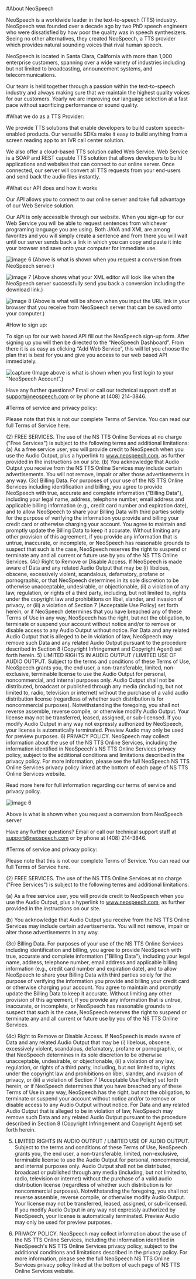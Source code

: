 #About NeoSpeech

NeoSpeech is a worldwide leader in the text-to-speech (TTS) industry. NeoSpeech was founded over a decade ago by two PhD speech engineers who were dissatisfied by how poor the quality was in speech synthesizers. Seeing no other alternatives, they created NeoSpeech, a TTS provider which provides natural sounding voices that rival human speech.


NeoSpeech is located in Santa Clara, California with more than 1,000 enterprise customers, spanning over a wide variety of industries including but not limited to broadcasting, announcement systems, and telecommunications.


Our team is held together through a passion within the text-to-speech industry and always making sure that we maintain the highest quality voices for our customers. Yearly we are improving our language selection at a fast pace without sacrificing performance or sound quality.

#What we do as a TTS Provider:

We provide TTS solutions that enable developers to build custom speech-enabled products. Our versatile SDKs make it easy to build anything from a screen reading app to an IVR call center solution.


We also offer a cloud-based TTS solution called Web Service. Web Service is a SOAP and REST capable TTS solution that allows developers to build applications and websites that can connect to our online server. Once connected, our server will convert all TTS requests from your end-users and send back the audio files instantly.

#What our API does and how it works

Our API allows you to connect to our online server and take full advantage of our Web Service solution.

Our API is only accessible through our website. When you sign-up for our Web Service you will be able to request sentences from whichever programing language you are using. Both JAVA and XML are among favorites and you will simply create a sentence and from there you will wait until our server sends back a link in which you can copy and paste it into your browser and save onto your computer for immediate use.  

![image 6](https://cloud.githubusercontent.com/assets/23058919/19695386/e2c8b0b6-9a97-11e6-8103-ba5314f21d3c.png)
(Above is what is shown when you request a conversion from NeoSpeech server.)

![image 7](https://cloud.githubusercontent.com/assets/23058919/19695390/e58b2acc-9a97-11e6-90ee-a8aaae2dfcfb.png)
(Above shows what your XML editor will look like when the NeoSpeech server successfully send you back a conversion including the download link.)

![image 8](https://cloud.githubusercontent.com/assets/23058919/19695411/04a4dd36-9a98-11e6-8cd3-b476683f0ee5.png)
(Above is what will be shown when you input the URL link in your browser that you receive from NeoSpeech server that can be saved onto your computer.)

#How to sign up:

To sign up for our web based API fill out the NeoSpeech sign-up form. After signing up you will then be directed to the “NeoSpeech Dashboard”. From there it is as easy as clicking “Add Web Service”, this will let you choose the plan that is best for you and give you access to our web based API immediately.

![capture](https://cloud.githubusercontent.com/assets/23058919/19695427/15a9be8a-9a98-11e6-8e47-fbfd1148e964.PNG)
(Image above is what is shown when you first login to your “NeoSpeech Account”.)

Have any further questions? Email or call our technical support staff at support@neospeech.com or by phone at (408) 214-3846.

#Terms of service and privacy policy: 

Please note that this is not our complete Terms of Service. You can read our full Terms of Service here.

(2) FREE SERVICES. The use of the NS TTS Online Services at no charge ("Free Services") is subject to the following terms and additional limitations:
(a) As a free service user, you will provide credit to NeoSpeech when you use the Audio Output, plus a hyperlink to www.neospeech.com, as further provided in the instructions on our site.
(b) You acknowledge that Audio Output you receive from the NS TTS Online Services may include certain advertisements. You will not remove, impair or alter those advertisements in any way.
(3c) Billing Data. For purposes of your use of the NS TTS Online Services including identification and billing, you agree to provide NeoSpeech with true, accurate and complete information ("Billing Data"), including your legal name, address, telephone number, email address and applicable billing information (e.g., credit card number and expiration date), and to allow NeoSpeech to share your Billing Data with third parties solely for the purpose of verifying the information you provide and billing your credit card or otherwise charging your account. You agree to maintain and promptly update the Billing Data to keep it accurate. Without limiting any other provision of this agreement, if you provide any information that is untrue, inaccurate, or incomplete, or NeoSpeech has reasonable grounds to suspect that such is the case, NeoSpeech reserves the right to suspend or terminate any and all current or future use by you of the NS TTS Online Services.
(4c) Right to Remove or Disable Access. If NeoSpeech is made aware of Data and any related Audio Output that may be (i) libelous, obscene, excessively violent, scandalous, defamatory, profane or pornographic, or that NeoSpeech determines in its sole discretion to be otherwise unacceptable, undesirable, or objectionable, (ii) a violation of any law, regulation, or rights of a third party, including, but not limited to, rights under the copyright law and prohibitions on libel, slander, and invasion of privacy, or (iii) a violation of Section 7 (Acceptable Use Policy) set forth herein, or if NeoSpeech determines that you have breached any of these Terms of Use in any way, NeoSpeech has the right, but not the obligation, to terminate or suspend your account without notice and/or to remove or disable access to any Audio Output without notice. For Data and any related Audio Output that is alleged to be in violation of law, NeoSpeech may remove such Data and any related Audio Output pursuant to the procedure described in Section 8 (Copyright Infringement and Copyright Agent) set forth herein.
5) LIMITED RIGHTS IN AUDIO OUTPUT / LIMITED USE OF AUDIO OUTPUT. Subject to the terms and conditions of these Terms of Use, NeoSpeech grants you, the end user, a non-transferable, limited, non-exclusive, terminable license to use the Audio Output for personal, noncommercial, and internal purposes only. Audio Output shall not be distributed, broadcast or published through any media (including, but not limited to, radio, television or internet) without the purchase of a valid audio distribution license (regardless of whether such distribution is for noncommercial purposes). Notwithstanding the foregoing, you shall not reverse assemble, reverse compile, or otherwise modify Audio Output. Your license may not be transferred, leased, assigned, or sub-licensed. If you modify Audio Output in any way not expressly authorized by NeoSpeech, your license is automatically terminated. Preview Audio may only be used for preview purposes.
6) PRIVACY POLICY. NeoSpeech may collect information about the use of the NS TTS Online Services, including the information identified in NeoSpeech's NS TTS Online Services privacy policy, subject to the additional conditions and limitations described in the privacy policy. For more information, please see the full NeoSpeech NS TTS Online Services privacy policy linked at the bottom of each page of NS TTS Online Services website.

Read more here for full information regarding our terms of service and privacy policy.

![image 6](https://cloud.githubusercontent.com/assets/23058919/19698031/8c2530da-9aa2-11e6-90cf-da7a9b8812e3.png)

Above is what is shown when you request a conversion from NeoSpeech server

Have any further questions? Email or call our technical support staff at support@neospeech.com or by phone at (408) 214-3846.

#Terms of service and privacy policy: 

Please note that this is not our complete Terms of Service. You can read our full Terms of Service here.

(2) FREE SERVICES. The use of the NS TTS Online Services at no charge ("Free Services") is subject to the following terms and additional limitations:

(a) As a free service user, you will provide credit to NeoSpeech when you use the Audio Output, plus a hyperlink to www.neospeech.com, as further provided in the instructions on our site.

(b) You acknowledge that Audio Output you receive from the NS TTS Online Services may include certain advertisements. You will not remove, impair or alter those advertisements in any way.

(3c) Billing Data. For purposes of your use of the NS TTS Online Services including identification and billing, you agree to provide NeoSpeech with true, accurate and complete information ("Billing Data"), including your legal name, address, telephone number, email address and applicable billing information (e.g., credit card number and expiration date), and to allow NeoSpeech to share your Billing Data with third parties solely for the purpose of verifying the information you provide and billing your credit card or otherwise charging your account. You agree to maintain and promptly update the Billing Data to keep it accurate. Without limiting any other provision of this agreement, if you provide any information that is untrue, inaccurate, or incomplete, or NeoSpeech has reasonable grounds to suspect that such is the case, NeoSpeech reserves the right to suspend or terminate any and all current or future use by you of the NS TTS Online Services.

(4c) Right to Remove or Disable Access. If NeoSpeech is made aware of Data and any related Audio Output that may be (i) libelous, obscene, excessively violent, scandalous, defamatory, profane or pornographic, or that NeoSpeech determines in its sole discretion to be otherwise unacceptable, undesirable, or objectionable, (ii) a violation of any law, regulation, or rights of a third party, including, but not limited to, rights under the copyright law and prohibitions on libel, slander, and invasion of privacy, or (iii) a violation of Section 7 (Acceptable Use Policy) set forth herein, or if NeoSpeech determines that you have breached any of these Terms of Use in any way, NeoSpeech has the right, but not the obligation, to terminate or suspend your account without notice and/or to remove or disable access to any Audio Output without notice. For Data and any related Audio Output that is alleged to be in violation of law, NeoSpeech may remove such Data and any related Audio Output pursuant to the procedure described in Section 8 (Copyright Infringement and Copyright Agent) set forth herein.

5) LIMITED RIGHTS IN AUDIO OUTPUT / LIMITED USE OF AUDIO OUTPUT. Subject to the terms and conditions of these Terms of Use, NeoSpeech grants you, the end user, a non-transferable, limited, non-exclusive, terminable license to use the Audio Output for personal, noncommercial, and internal purposes only. Audio Output shall not be distributed, broadcast or published through any media (including, but not limited to, radio, television or internet) without the purchase of a valid audio distribution license (regardless of whether such distribution is for noncommercial purposes). Notwithstanding the foregoing, you shall not reverse assemble, reverse compile, or otherwise modify Audio Output. Your license may not be transferred, leased, assigned, or sub-licensed. If you modify Audio Output in any way not expressly authorized by NeoSpeech, your license is automatically terminated. Preview Audio may only be used for preview purposes.

6) PRIVACY POLICY. NeoSpeech may collect information about the use of the NS TTS Online Services, including the information identified in NeoSpeech's NS TTS Online Services privacy policy, subject to the additional conditions and limitations described in the privacy policy. For more information, please see the full NeoSpeech NS TTS Online Services privacy policy linked at the bottom of each page of NS TTS Online Services website.
